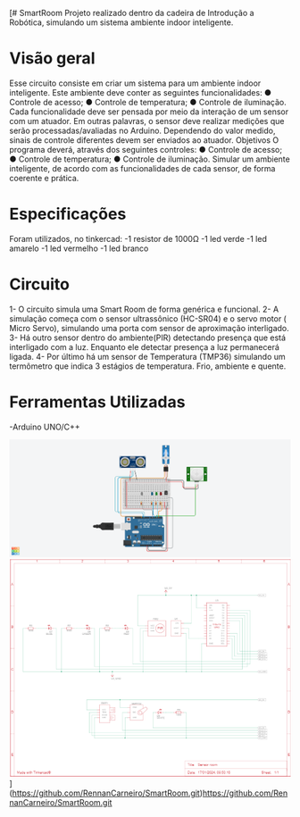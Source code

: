 [# SmartRoom
Projeto realizado dentro da cadeira de Introdução a Robótica, simulando um sistema ambiente indoor inteligente.

# Visão geral
Esse circuito consiste em criar um sistema para um ambiente indoor inteligente. Este ambiente deve conter as seguintes funcionalidades:
● Controle de acesso;
● Controle de temperatura;
● Controle de iluminação.
Cada funcionalidade deve ser pensada por meio da interação de um sensor com um atuador. Em outras palavras, o sensor deve realizar medições que serão processadas/avaliadas no Arduino. Dependendo do valor medido, sinais de controle diferentes devem ser enviados ao atuador.
Objetivos
O programa deverá, através dos seguintes controles:
● Controle de acesso;
● Controle de temperatura;
● Controle de iluminação.
Simular um ambiente inteligente, de acordo com as funcionalidades de cada sensor, de forma coerente e prática.

# Especificações
Foram utilizados, no tinkercad:
-1 resistor de 1000Ω
-1 led verde
-1 led amarelo
-1 led vermelho
-1 led branco

# Circuito
1- O circuito simula uma Smart Room de forma genérica e funcional. 
2-  A simulação começa com o sensor ultrassônico (HC-SR04)  e o servo motor ( Micro Servo), simulando uma porta com sensor de aproximação interligado.
3- Há outro sensor dentro do ambiente(PIR)  detectando presença que está interligado com a luz. Enquanto ele detectar presença a luz permanecerá ligada.
4- Por último há um sensor de Temperatura (TMP36) simulando um termômetro que indica 3 estágios de temperatura. Frio, ambiente e quente.

# Ferramentas Utilizadas
-Arduino UNO/C++

![Alt text](<Sensor room.png>)
![Alt text](image.png)
](https://github.com/RennanCarneiro/SmartRoom.git)https://github.com/RennanCarneiro/SmartRoom.git
